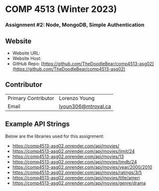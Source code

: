 # COMP 4513 (Winter 2023)
### Assignment #2: Node, MongoDB, Simple Authentication

## Website
- Website URL:
- Website Host:
- GitHub Repo: [https://github.com/TheDoodleBear/comp4513-asg02](https://github.com/TheDoodleBear/comp4513-asg02)

## Contributor 
| | |
| --- | --- |
| Primary Contributor | Lorenzo Young |
| Email | lyoun306@mtroyal.ca |

## Example API Strings

Below are the libraries used for this assignment: 
- https://comp4513-asg02.onrender.com/api/movies/
- https://comp4513-asg02.onrender.com/api/movies/limit/24
- https://comp4513-asg02.onrender.com/api/movies/13
- https://comp4513-asg02.onrender.com/api/movies/tmdb/24
- https://comp4513-asg02.onrender.com/api/movies/year/2000/2010
- https://comp4513-asg02.onrender.com/api/movies/ratings/3/5
- https://comp4513-asg02.onrender.com/api/movies/title/ameri
- https://comp4513-asg02.onrender.com/api/movies/genre/drama

  
